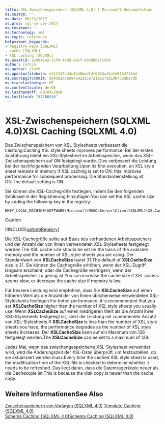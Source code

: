 ```yaml
---
title: XSL-Zwischenspeichern (SQLXML 4,0) | Microsoft-Dokumentation
ms.custom: ''
ms.date: 06/13/2017
ms.prod: sql-server-2014
ms.reviewer: ''
ms.technology: xml
ms.topic: reference
helpviewer_keywords:
- registry keys [SQLXML]
- cache [SQLXML]
- XSL caching [SQLXML]
ms.assetid: 91994142-32f0-4d8d-a8cf-eb0d8b1f1999
author: rothja
ms.author: jroth
ms.openlocfilehash: e41f247c34c1b40bedfdf6924a45afe5f63735b4
ms.sourcegitcommit: ad4d92dce894592a259721a1571b1d8736abacdb
ms.translationtype: MT
ms.contentlocale: de-DE
ms.lasthandoff: 08/04/2020
ms.locfileid: "87700916"
---
```

# <a name="xsl-caching-sqlxml-40"></a><span data-ttu-id="b3add-102">XSL-Zwischenspeichern (SQLXML 4.0)</span><span class="sxs-lookup"><span data-stu-id="b3add-102">XSL Caching (SQLXML 4.0)</span></span>
  <span data-ttu-id="b3add-103">Das Zwischenspeichern von XSL-Stylesheets verbessert die Leistung.</span><span class="sxs-lookup"><span data-stu-id="b3add-103">Caching XSL style sheets improves performance.</span></span> <span data-ttu-id="b3add-104">Bei der ersten Ausführung bleibt ein XSL-Stylesheet im Arbeitsspeicher, wenn das XSL-Zwischenspeichern auf ON festgelegt wurde. Dies verbessert die Leistung bei der nachfolgenden Verarbeitung.</span><span class="sxs-lookup"><span data-stu-id="b3add-104">Upon its first execution, an XSL style sheet remains in memory if XSL caching is set to ON; this improves performance for subsequent processing.</span></span> <span data-ttu-id="b3add-105">Die Standardeinstellung ist ON.</span><span class="sxs-lookup"><span data-stu-id="b3add-105">The default setting is ON.</span></span>  
  
 <span data-ttu-id="b3add-106">Sie können die XSL-Cachegröße festlegen, indem Sie den folgenden Schlüssel in der Registrierung hinzufügen:</span><span class="sxs-lookup"><span data-stu-id="b3add-106">You can set the XSL cache size by adding the following key in the registry:</span></span>  
  
```  
HKEY_LOCAL_MACHINE\SOFTWARE\Microsoft\MSSQLServer\Client\SQLXML4\XSLCacheSize  
```  
  
> [!CAUTION]  
>  [!INCLUDE[ssNoteRegistry](../../../includes/ssnoteregistry-md.md)]  
  
 <span data-ttu-id="b3add-107">Die XSL-Cachegröße sollte auf Basis des vorhandenen Arbeitsspeichers und der Anzahl der von Ihnen verwendeten XSL-Stylesheets festgelegt werden.</span><span class="sxs-lookup"><span data-stu-id="b3add-107">The XSL cache size should be set on the basis of the available memory and the number of XSL style sheets you are using.</span></span> <span data-ttu-id="b3add-108">Der Standardwert von **XSLCacheSize** lautet 31.</span><span class="sxs-lookup"><span data-stu-id="b3add-108">The default of **XSLCacheSize** size is 31.</span></span> <span data-ttu-id="b3add-109">Sie können die Cachegröße erhöhen, wenn der XSL-Zugriff langsam erscheint, oder die Cachegröße verringern, wenn der Arbeitsspeicher zu gering ist.</span><span class="sxs-lookup"><span data-stu-id="b3add-109">You can increase the cache size if XSL access seems slow, or decrease the cache size if memory is low.</span></span>  
  
 <span data-ttu-id="b3add-110">Für bessere Leistung wird empfohlen, dass Sie **XSLCacheSize** auf einen höheren Wert als die Anzahl der von Ihnen üblicherweise verwendeten XSL-Stylesheets festlegen.</span><span class="sxs-lookup"><span data-stu-id="b3add-110">For better performance, it is recommended that you set **XSLCacheSize** higher than the number of XSL style sheets you usually use.</span></span> <span data-ttu-id="b3add-111">Wenn **XSLCacheSize** auf einen niedrigeren Wert als die Anzahl Ihrer XSL-Stylesheets festgelegt ist, sinkt die Leistung mit zunehmender Anzahl von XSL-Stylesheets.</span><span class="sxs-lookup"><span data-stu-id="b3add-111">If **XSLCacheSize** is less than the number of XSL style sheets you have, the performance degrades as the number of XSL style sheets increases.</span></span> <span data-ttu-id="b3add-112">Der **XSLCacheSize** kann auf ein Maximum von 128 festgelegt werden.</span><span class="sxs-lookup"><span data-stu-id="b3add-112">The **XSLCacheSize** can be set to a maximum of 128.</span></span>  
  
 <span data-ttu-id="b3add-113">Jedes Mal, wenn das zwischengespeicherte XSL-Stylesheet verwendet wird, wird die Änderungszeit der XSL-Datei überprüft, um festzustellen, ob sie aktualisiert werden muss.</span><span class="sxs-lookup"><span data-stu-id="b3add-113">Every time the cached XSL style sheet is used, the modification time of the XSL file is checked to determine whether it needs to be refreshed.</span></span> <span data-ttu-id="b3add-114">Das liegt daran, dass die Datenträgerkopie neuer als die Cachekopie ist.</span><span class="sxs-lookup"><span data-stu-id="b3add-114">This is because the disk copy is newer than the cache copy.</span></span>  
  
## <a name="see-also"></a><span data-ttu-id="b3add-115">Weitere Informationen</span><span class="sxs-lookup"><span data-stu-id="b3add-115">See Also</span></span>  
 <span data-ttu-id="b3add-116">[Zwischenspeichern von Vorlagen &#40;SQLXML 4,0&#41;](template-caching-sqlxml-4-0.md) </span><span class="sxs-lookup"><span data-stu-id="b3add-116">[Template Caching &#40;SQLXML 4.0&#41;](template-caching-sqlxml-4-0.md) </span></span>  
 [<span data-ttu-id="b3add-117">Schema Caching &#40;SQLXML 4,0&#41;</span><span class="sxs-lookup"><span data-stu-id="b3add-117">Schema Caching &#40;SQLXML 4.0&#41;</span></span>](schema-caching-sqlxml-4-0.md)  
  
  
